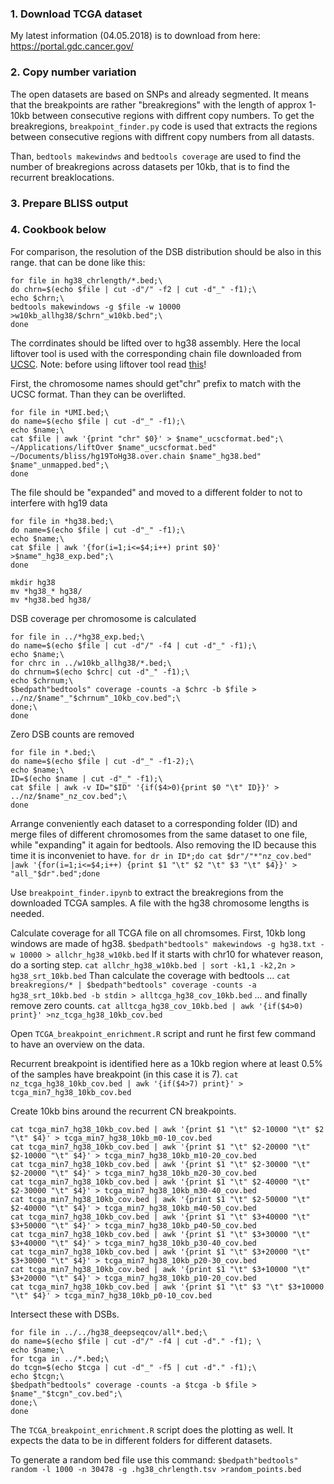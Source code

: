 ### 1. Download TCGA dataset

My latest information (04.05.2018) is to download from here: https://portal.gdc.cancer.gov/

### 2. Copy number variation

The open datasets are based on SNPs and already segmented. It means that the breakpoints are rather "breakregions" with the length of approx 1-10kb between consecutive regions with diffrent copy numbers. To get the breakregions, `breakpoint_finder.py` code is used that extracts the regions between consecutive regions with diffrent copy numbers from all datasts.

Than, `bedtools makewindws` and `bedtools coverage` are used to find the number of breakregions across datasets per 10kb, that is to find the recurrent breaklocations. 


### 3. Prepare BLISS output

### 4. Cookbook below

For comparison, the resolution of the DSB distribution should be also in this range. that can be done like this:

```
for file in hg38_chrlength/*.bed;\
do chrn=$(echo $file | cut -d"/" -f2 | cut -d"_" -f1);\
echo $chrn;\
bedtools makewindows -g $file -w 10000 >w10kb_allhg38/$chrn"_w10kb.bed";\
done
```

The corrdinates should be lifted over to hg38 assembly. Here the local liftover tool is used with the corresponding chain file downloaded from [UCSC](http://hgdownload.cse.ucsc.edu/downloads.html). Note: before using liftover tool read [this](https://genome-store.ucsc.edu/)!

First, the chromosome names should get"chr" prefix to match with the UCSC format. Than they can be overlifted.
```
for file in *UMI.bed;\
do name=$(echo $file | cut -d"_" -f1);\
echo $name;\
cat $file | awk '{print "chr" $0}' > $name"_ucscformat.bed";\
~/Applications/liftOver $name"_ucscformat.bed" ~/Documents/bliss/hg19ToHg38.over.chain $name"_hg38.bed" $name"_unmapped.bed";\
done
```

The file should be "expanded" and moved to a different folder to not to interfere with hg19 data
```
for file in *hg38.bed;\
do name=$(echo $file | cut -d"_" -f1);\
echo $name;\
cat $file | awk '{for(i=1;i<=$4;i++) print $0}' >$name"_hg38_exp.bed";\
done

mkdir hg38
mv *hg38_* hg38/
mv *hg38.bed hg38/
```

DSB coverage per chromosome is calculated
```
for file in ../*hg38_exp.bed;\
do name=$(echo $file | cut -d"/" -f4 | cut -d"_" -f1);\
echo $name;\
for chrc in ../w10kb_allhg38/*.bed;\
do chrnum=$(echo $chrc| cut -d"_" -f1);\
echo $chrnum;\
$bedpath"bedtools" coverage -counts -a $chrc -b $file > ../nz/$name"_"$chrnum"_10kb_cov.bed";\
done;\
done
```

Zero DSB counts are removed
```
for file in *.bed;\
do name=$(echo $file | cut -d"_" -f1-2);\
echo $name;\
ID=$(echo $name | cut -d"_" -f1);\
cat $file | awk -v ID="$ID" '{if($4>0){print $0 "\t" ID}}' > ../nz/$name"_nz_cov.bed";\
done
```

Arrange conveniently each dataset to a corresponding folder (ID) and merge files of different chromosomes from the same dataset to one file, while "expanding" it again for bedtools. Also removing the ID because this time it is inconveniet to have.
` for dr in ID*;do cat $dr"/"*"nz_cov.bed" |awk '{for(i=1;i<=$4;i++) {print $1 "\t" $2 "\t" $3 "\t" $4}}' > "all_"$dr".bed";done `

Use `breakpoint_finder.ipynb` to extract the breakregions from the downloaded TCGA samples. A file with the hg38 chromosome lengths is needed.

Calculate coverage for all TCGA file on all chromsomes. First, 10kb long windows are made of hg38.
` $bedpath"bedtools" makewindows -g hg38.txt -w 10000 > allchr_hg38_w10kb.bed `
If it starts with chr10 for whatever reason, do a sorting step.
` cat allchr_hg38_w10kb.bed | sort -k1,1 -k2,2n > hg38_srt_10kb.bed `
Than calculate the coverage with bedtools ...
` cat breakregions/* | $bedpath"bedtools" coverage -counts -a hg38_srt_10kb.bed -b stdin > alltcga_hg38_cov_10kb.bed `
... and finally remove zero counts.
` cat alltcga_hg38_cov_10kb.bed | awk '{if($4>0) print}' >nz_tcga_hg38_10kb_cov.bed `

Open `TCGA_breakpoint_enrichment.R` script and runt he first few command to have an overview on the data.

Recurrent breakpoint is identified here as a 10kb region where at least 0.5% of the samples have breakpoint (in this case it is 7). 
` cat nz_tcga_hg38_10kb_cov.bed | awk '{if($4>7) print}' > tcga_min7_hg38_10kb_cov.bed `

Create 10kb bins around the recurrent CN breakpoints.
```
cat tcga_min7_hg38_10kb_cov.bed | awk '{print $1 "\t" $2-10000 "\t" $2 "\t" $4}' > tcga_min7_hg38_10kb_m0-10_cov.bed
cat tcga_min7_hg38_10kb_cov.bed | awk '{print $1 "\t" $2-20000 "\t" $2-10000 "\t" $4}' > tcga_min7_hg38_10kb_m10-20_cov.bed
cat tcga_min7_hg38_10kb_cov.bed | awk '{print $1 "\t" $2-30000 "\t" $2-20000 "\t" $4}' > tcga_min7_hg38_10kb_m20-30_cov.bed
cat tcga_min7_hg38_10kb_cov.bed | awk '{print $1 "\t" $2-40000 "\t" $2-30000 "\t" $4}' > tcga_min7_hg38_10kb_m30-40_cov.bed
cat tcga_min7_hg38_10kb_cov.bed | awk '{print $1 "\t" $2-50000 "\t" $2-40000 "\t" $4}' > tcga_min7_hg38_10kb_m40-50_cov.bed
cat tcga_min7_hg38_10kb_cov.bed | awk '{print $1 "\t" $3+40000 "\t" $3+50000 "\t" $4}' > tcga_min7_hg38_10kb_p40-50_cov.bed
cat tcga_min7_hg38_10kb_cov.bed | awk '{print $1 "\t" $3+30000 "\t" $3+40000 "\t" $4}' > tcga_min7_hg38_10kb_p30-40_cov.bed
cat tcga_min7_hg38_10kb_cov.bed | awk '{print $1 "\t" $3+20000 "\t" $3+30000 "\t" $4}' > tcga_min7_hg38_10kb_p20-30_cov.bed
cat tcga_min7_hg38_10kb_cov.bed | awk '{print $1 "\t" $3+10000 "\t" $3+20000 "\t" $4}' > tcga_min7_hg38_10kb_p10-20_cov.bed
cat tcga_min7_hg38_10kb_cov.bed | awk '{print $1 "\t" $3 "\t" $3+10000 "\t" $4}' > tcga_min7_hg38_10kb_p0-10_cov.bed
```

Intersect these with DSBs.
```
for file in ../../hg38_deepseqcov/all*.bed;\
do name=$(echo $file | cut -d"/" -f4 | cut -d"." -f1); \
echo $name;\
for tcga in ../*.bed;\
do tcgn=$(echo $tcga | cut -d"_" -f5 | cut -d"." -f1);\
echo $tcgn;\
$bedpath"bedtools" coverage -counts -a $tcga -b $file > $name"_"$tcgn"_cov.bed";\
done;\
done
```

The `TCGA_breakpoint_enrichment.R` script does the plotting as well. It expects the data to be in different folders for different datasets.

To generate a random bed file use this command:
` $bedpath"bedtools" random -l 1000 -n 30478 -g .hg38_chrlength.tsv >random_points.bed `

